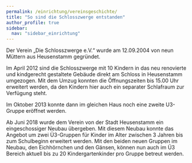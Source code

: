 ```yaml
---
permalink: /einrichtung/vereinsgeschichte/
title: "So sind die Schlosszwerge entstanden"
author_profile: true
sidebar:
  nav: "sidebar_einrichtung"
---
```

Der Verein „Die Schlosszwerge e.V.“ wurde am 12.09.2004 von neun Müttern aus Heusenstamm gegründet.
 
Im April 2012 sind die Schlosszwerge mit 10 Kindern in das neu renovierte und kindgerecht gestaltete Gebäude direkt am Schloss in Heusenstamm umgezogen. Mit dem Umzug konnten die Öffnungszeiten bis 15.00 Uhr erweitert werden, da den Kindern hier auch ein separater Schlafraum zur Verfügung steht.
 
Im Oktober 2013 konnte dann im gleichen Haus noch eine zweite U3-Gruppe eröffnet werden.

Ab Juni 2018 wurde dem Verein von der Stadt Heusenstamm ein eingeschossiger Neubau übergeben. Mit diesem Neubau konnte das Angebot um zwei Ü3-Gruppen für Kinder im Alter zwischen 3 Jahren bis zum Schulbeginn erweitert werden. Mit den beiden neuen Gruppen im Neubau, den Eichhörnchen und den Gänsen, können nun auch im Ü3 Bereich aktuell bis zu 20 Kindergartenkinder pro Gruppe betreut werden.
